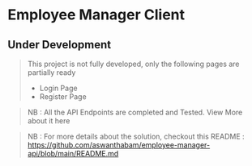 # Employee Manager Client

## Under Development

> This project is not fully developed, only the following pages are partially ready
>
> - Login Page
> - Register Page

> NB : All the API Endpoints are completed and Tested. View More about it here

> NB : For more details about the solution, checkout this README : https://github.com/aswanthabam/employee-manager-api/blob/main/README.md